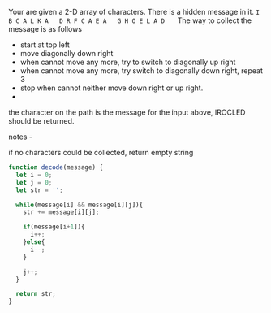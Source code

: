Your are given a 2-D array of characters. There is a hidden message in it.
`
I B C A L K A  
D R F C A E A  
G H O E L A D   
`
The way to collect the message is as follows

- start at top left
- move diagonally down right
- when cannot move any more, try to switch to diagonally up right
- when cannot move any more, try switch to diagonally down right, repeat 3
- stop when cannot neither move down right or up right.
- 
the character on the path is the message
for the input above, IROCLED should be returned.

notes - 

if no characters could be collected, return empty string
```javascript
function decode(message) {
  let i = 0;
  let j = 0;
  let str = '';

  while(message[i] && message[i][j]){
    str += message[i][j];

    if(message[i+1]){
      i++;
    }else{
      i--;
    }

    j++;
  }

  return str;
}
```
